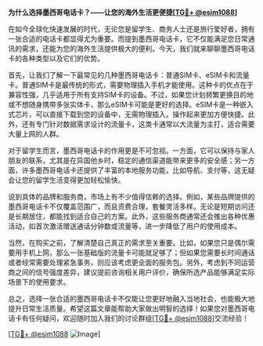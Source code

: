 **为什么选择墨西哥电话卡？——让您的海外生活更便捷[[TG💪+ @esim1088](https://t.me/s/esim1088)]**

在如今全球化快速发展的时代，无论您是留学生、商务人士还是旅行爱好者，拥有一张合适的电话卡都显得尤为重要。而提到墨西哥电话卡，它不仅能满足您日常通讯的需求，还能为您的海外生活提供极大的便利。今天，我们就来聊聊墨西哥电话卡的各种类型以及它们的优势。

首先，让我们了解一下最常见的几种墨西哥电话卡：普通SIM卡、eSIM卡和流量卡。普通SIM卡是最传统的形式，需要物理插入手机才能使用。这种卡的优点在于兼容性强，几乎适用于所有支持SIM卡的设备。不过，如果您计划频繁更换目的地或不想随身携带多张实体卡，那么eSIM卡可能是更好的选择。eSIM卡是一种嵌入式芯片，可以直接下载到您的设备中，无需物理插入，操作起来更加方便快捷。此外，还有专门针对数据需求设计的流量卡，这类卡通常以大流量为主打，适合需要大量上网的人群。

对于留学生而言，墨西哥电话卡的作用更是不可忽视。一方面，它可以保持与家人朋友的联系，尤其是在异国他乡时，稳定的通信渠道能带来更多的安全感；另一方面，许多墨西哥电话卡还提供了丰富的本地服务功能，比如导航、支付等，这无疑会让您的留学生活变得更加轻松愉快。

说到具体的品牌和服务商，市场上有不少值得信赖的选择。例如，某些品牌提供的墨西哥电话卡不仅覆盖范围广，而且资费合理，套餐灵活多样。无论是短期访问还是长期居住，都能找到适合自己的方案。此外，这些服务商通常还会推出各种优惠活动，如首次激活赠送通话分钟数或流量等，进一步降低了用户的使用成本。

当然，在购买之前，了解清楚自己真正的需求至关重要。比如，如果您只是偶尔需要用手机上网，那么一张基础版的流量卡可能就足够了；但如果您需要长时间通话或者经常需要处理紧急事务，则应该考虑更全面的服务包。另外，考虑到不同运营商之间的信号强度差异，建议提前咨询相关用户评价，确保所选产品能够满足实际场景下的使用要求。

总之，选择一张合适的墨西哥电话卡不仅能让您更好地融入当地社会，也能极大地提升日常生活质量。希望这篇文章能帮助大家做出明智的选择！如果您对墨西哥电话卡有任何疑问，欢迎随时加入我们的讨论群组[[TG💪+ @esim1088](https://t.me/s/esim1088)]交流经验！

[[TG💪+ @esim1088](https://t.me/s/esim1088) ![Image](https://i.postimg.cc/4NQfJmqS/Snipaste-2025-05-13-00-14-12.png)]
